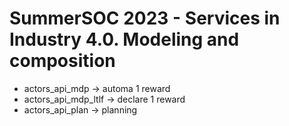 # SummerSOC 2023 - Services in Industry 4.0. Modeling and composition

- actors_api_mdp -> automa 1 reward
- actors_api_mdp_ltlf -> declare 1 reward
- actors_api_plan -> planning